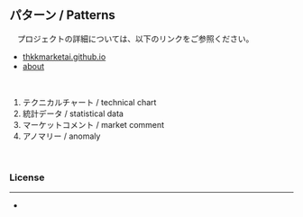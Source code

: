 ## **パターン / Patterns**

　プロジェクトの詳細については、以下のリンクをご参照ください。

- [thkkmarketai.github.io](https://thkkmarketai.github.io)
- [about](https://thkkmarketai.github.io/about)

&emsp;

1. テクニカルチャート / technical chart
2. 統計データ / statistical data
3. マーケットコメント / market comment
4. アノマリー / anomaly

&emsp;

### **License**
---
-

&emsp;
